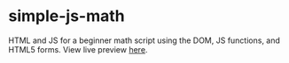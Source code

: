 # simple-js-math
HTML and JS for a beginner math script using the DOM, JS functions, and HTML5 forms. View live preview 
<a href="http:/c0mb.net/projects/simple-js-math.html">here</a>.
